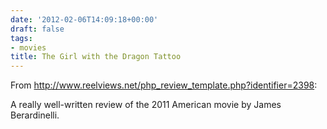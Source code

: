 ```yaml
---
date: '2012-02-06T14:09:18+00:00'
draft: false
tags:
- movies
title: The Girl with the Dragon Tattoo
---
```


From http://www.reelviews.net/php_review_template.php?identifier=2398:

A really well-written review of the 2011 American movie by James Berardinelli.
